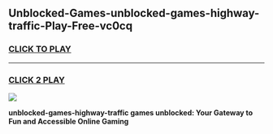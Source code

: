 
## Unblocked-Games-unblocked-games-highway-traffic-Play-Free-vc0cq
<h3>
<a href="https://premium76.site?title=unblocked-games-highway-traffic&ref=22A">CLICK TO PLAY</a></h3>
<hr>

<h3>
<a href="https://premium76.site?title=unblocked-games-highway-traffic&ref=22A">CLICK 2 PLAY</a>
  
</h3>

<a href="https://premium76.site?title=unblocked-games-highway-traffic&ref=22A"><img src="https://clearcache.store/games.png"></a>


**unblocked-games-highway-traffic games unblocked: Your Gateway to Fun and Accessible Online Gaming**
